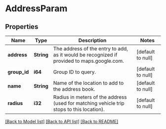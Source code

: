 # AddressParam

## Properties
Name | Type | Description | Notes
------------ | ------------- | ------------- | -------------
**address** | **String** | The address of the entry to add, as it would be recognized if provided to maps.google.com. | [default to null]
**group_id** | **i64** | Group ID to query. | [default to null]
**name** | **String** | Name of the location to add to the address book. | [default to null]
**radius** | **i32** | Radius in meters of the address (used for matching vehicle trip stops to this location). | [default to null]

[[Back to Model list]](../README.md#documentation-for-models) [[Back to API list]](../README.md#documentation-for-api-endpoints) [[Back to README]](../README.md)


